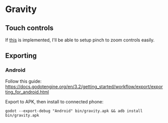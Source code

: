 # Gravity

## Touch controls

If [this](https://github.com/godotengine/godot/pull/36953) is implemented, I'll be able to setup pinch to zoom controls easily.

## Exporting

### Android

Follow this guide: https://docs.godotengine.org/en/3.2/getting_started/workflow/export/exporting_for_android.html

Export to APK, then install to connected phone:

```
godot --export-debug "Android" bin/gravity.apk && adb install bin/gravity.apk
```
